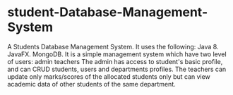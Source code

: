 # student-Database-Management-System
A Students Database Management System.  It uses the following:  Java 8. JavaFX. MongoDB. It is a simple management system which have two level of users:  admin teachers The admin has access to student's basic profile, and can CRUD students, users and departments profiles. The teachers can update only marks/scores of the allocated students only but can view academic data of other students of the same department.
